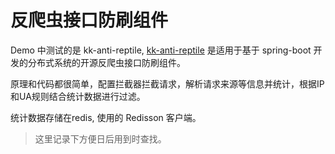 # 反爬虫接口防刷组件

Demo 中测试的是 kk-anti-reptile, [kk-anti-reptile](https://github.com/kekingcn/kk-anti-reptile) 是适用于基于 spring-boot 开发的分布式系统的开源反爬虫接口防刷组件。

原理和代码都很简单，配置拦截器拦截请求，解析请求来源等信息并统计，根据IP和UA规则结合统计数据进行过滤。

统计数据存储在redis, 使用的 Redisson 客户端。

> 这里记录下方便日后用到时查找。
